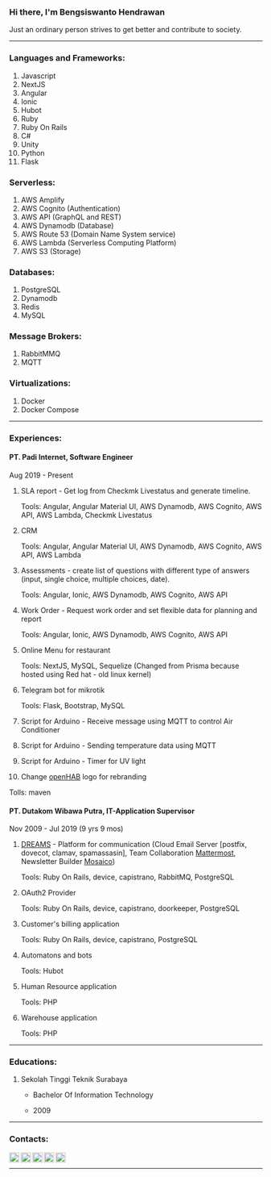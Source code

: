 ### Hi there, I'm Bengsiswanto Hendrawan

Just an ordinary person strives to get better and contribute to society.

---

### Languages and Frameworks:

1. Javascript
2. NextJS
3. Angular
4. Ionic
5. Hubot
6. Ruby
7. Ruby On Rails
8. C#
9. Unity
10. Python
11. Flask

### Serverless:

1. AWS Amplify
2. AWS Cognito (Authentication)
3. AWS API (GraphQL and REST)
4. AWS Dynamodb (Database)
5. AWS Route 53 (Domain Name System service)
6. AWS Lambda (Serverless Computing Platform)
7. AWS S3 (Storage)

### Databases:

1. PostgreSQL
2. Dynamodb
3. Redis
4. MySQL

### Message Brokers:

1. RabbitMMQ
2. MQTT

### Virtualizations:

1. Docker
2. Docker Compose

---

### Experiences:

#### **PT. Padi Internet**, Software Engineer

Aug 2019 - Present

1. SLA report - Get log from Checkmk Livestatus and generate timeline.

   Tools: Angular, Angular Material UI, AWS Dynamodb, AWS Cognito, AWS API, AWS Lambda, Checkmk Livestatus

2. CRM

   Tools: Angular, Angular Material UI, AWS Dynamodb, AWS Cognito, AWS API, AWS Lambda

3. Assessments - create list of questions with different type of answers (input, single choice, multiple choices, date).

   Tools: Angular, Ionic, AWS Dynamodb, AWS Cognito, AWS API

4. Work Order - Request work order and set flexible data for planning and report

   Tools: Angular, Ionic, AWS Dynamodb, AWS Cognito, AWS API

5. Online Menu for restaurant

   Tools: NextJS, MySQL, Sequelize (Changed from Prisma because hosted using Red hat - old linux kernel)

6. Telegram bot for mikrotik

   Tools: Flask, Bootstrap, MySQL

7. Script for Arduino - Receive message using MQTT to control Air Conditioner
8. Script for Arduino - Sending temperature data using MQTT
9. Script for Arduino - Timer for UV light

10. Change [openHAB][openhab] logo for rebranding

Tolls: maven

#### **PT. Dutakom Wibawa Putra**, IT-Application Supervisor

Nov 2009 - Jul 2019 (9 yrs 9 mos)

1. [DREAMS][dreams] - Platform for communication (Cloud Email Server [postfix, dovecot, clamav, spamassasin], Team Collaboration [Mattermost][mattermost], Newsletter Builder [Mosaico][mosaico])

   Tools: Ruby On Rails, device, capistrano, RabbitMQ, PostgreSQL

2. OAuth2 Provider

   Tools: Ruby On Rails, device, capistrano, doorkeeper, PostgreSQL

3. Customer's billing application

   Tools: Ruby On Rails, device, capistrano, PostgreSQL

4. Automatons and bots

   Tools: Hubot

5. Human Resource application

   Tools: PHP

6. Warehouse application

   Tools: PHP

---

### Educations:

1. Sekolah Tinggi Teknik Surabaya

   - Bachelor Of Information Technology

   - 2009

---

### Contacts:

[<img align="left" alt="bengsiswantoh | Mail" width="20px" src="https://cdn.jsdelivr.net/npm/simple-icons@v3/icons/gmail.svg" />][mail]
[<img align="left" alt="bengsiswanto | Github" width="20px" src="https://cdn.jsdelivr.net/npm/simple-icons@v3/icons/github.svg" />][github]
[<img align="left" alt="bengsiswantoh | LinkedIn" width="20px" src="https://cdn.jsdelivr.net/npm/simple-icons@v3/icons/linkedin.svg" />][linkedin]
[<img align="left" alt="bengsiswantoh | YouTube" width="20px" src="https://cdn.jsdelivr.net/npm/simple-icons@v3/icons/youtube.svg" />][youtube]
[<img align="left" alt="bengsiswantoh | Instagram" width="20px" src="https://cdn.jsdelivr.net/npm/simple-icons@v3/icons/instagram.svg" />][instagram]

<br />

---

<!--### Github Stats:

\*NOTE: Top languages does not indicate my skill level or something like that, it's a github metric of which languages i have the most code on github.

[![Top Langs](https://github-readme-stats.mightiesthero.vercel.app/api/top-langs/?username=bengsiswantoh)](https://github.com/bengsiswantoh/github-readme-stats) -->

[mail]: mailto:bengsiswantoh@gmail.com
[github]: https://github.com/bengsiswantoh
[linkedin]: https://www.linkedin.com/in/bengsiswantoh
[youtube]: https://www.youtube.com/channel/UCqxXmZPBZfuHVMzPHprDkPg
[instagram]: https://instagram.com/bengsiswantoh
[dreams]: https://dreamsmail.id
[mattermost]: https://mattermost.com
[mosaico]: https://mosaico.io
[openhab]: https://www.openhab.org

